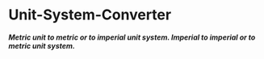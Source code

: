 # Unit-System-Converter
***Metric unit to metric or to imperial unit system.                                                                            Imperial to imperial or to metric unit system.***
